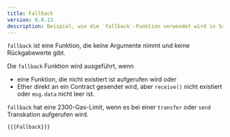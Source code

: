 ```yaml
---
title: Fallback
version: 0.8.13
description: Beispiel, wie die `fallback`-Funktion verwendet wird in Solidity
---
```


`fallback` ist eine Funktion, die keine Argumente nimmt und keine Rückgabewerte gibt.

Die `fallback` Funktion wird ausgeführt, wenn
- eine Funktion, die nicht existiert ist aufgerufen wird oder
- Ether direkt an ein Contract gesendet wird, aber `receive()` nicht existiert oder `msg.data` nicht leer ist.

`fallback` hat eine 2300-Gas-Limit, wenn es bei einer `transfer` oder `send` Transkation aufgerufen wird.

```solidity
{{{Fallback}}}
```

